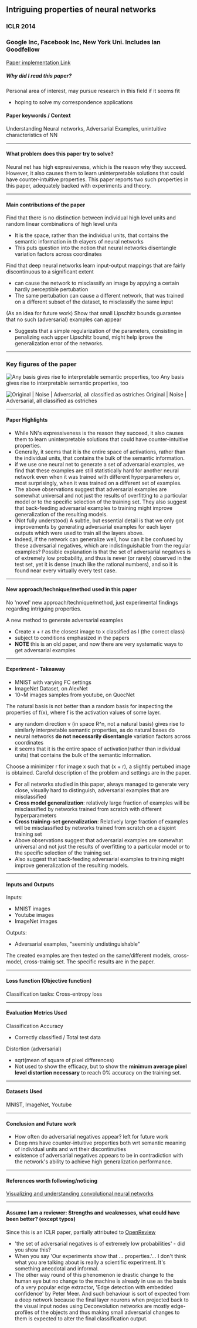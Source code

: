 ## Intriguing properties of neural networks
### ICLR 2014
### Google Inc, Facebook Inc, New York Uni. Includes Ian Goodfellow
[Paper implementation Link](https://github.com/zjhthu/OANet)


##### Why did I read this paper?
Personal area of interest, may pursue research in this field if it seems fit
* hoping to solve my correspondence applications

#### Paper keywords / Context
Understanding Neural networks, Adversarial Examples, unintuitive characteristics of NN

***

#### What problem does this paper try to solve?
Neural net has high expresiveness, which is the reason why they succeed. However, it also causes them to learn uninterpretable solutions that could have counter-intuitive properties. This paper reports two such properties in this paper, adequately backed with experiments and theory.

***

#### Main contributions of the paper
Find that there is no distinction between individual high level units and random linear combinations of high level units
* It is the space, rather than the individual units, that contains the semantic information in th elayers of neural networks
* This puts question into the notion that neural networks disentangle variation factors across coordinates

Find that deep neural networks learn input-output mappings that are fairly discontinuous to a significant extent
* can cause the network to misclassify an image by appying a certain hardly perceptible pertubation
* The same pertubation can cause a different network, that was trained on a different subset of the dataset, to misclassify the same input

(As an idea for future work) Show that small Lipschitz bounds guarantee that no such (adversarial) examples can appear
* Suggests that a simple regularization of the parameters, consisting in penalizing each upper Lipschitz bound, might help iprove the generalization error of the networks.

***

### Key figures of the paper
![Any basis gives rise to interpretable semantic properties, too](../assets/3/3_1.png)
Any basis gives rise to interpretable semantic properties, too

![Original | Noise | Adversarial, all classified as ostriches](../assets/3/3_2.png)
Original | Noise | Adversarial, all classified as ostriches
***

#### Paper Highlights
* While NN's expressiveness is the reason they succeed, it also causes them to learn uninterpretable solutions that could have counter-intuitive properties.
* Generally, it seems that it is the entire space of activations, rather than the individual units, that contains the bulk of the semantic information. 
* if we use one neural net to generate a set of adversarial examples, we find that these examples are still statistically hard for another neural network even when it was trained with different hyperparameters or, most surprisingly, when it was trained on a different set of examples.
* The above observations suggest that adversarial examples are somewhat universal and not just the results of overfitting to a particular model or to the specific selection of the training set. They also suggest that back-feeding adversarial examples to training might improve generalization of the resulting models. 
* (Not fully understood) A subtle, but essential detail is that we only got improvements by generating adversarial examples for each layer outputs which were used to train all the layers above. 
* Indeed, if the network can generalize well, how can it be confused by these adversarial negatives, which are indistinguishable from the regular examples? Possible explanation is that the set of adversarial negatives is of extremely low probability, and thus is never (or rarely) observed in the test set, yet it is dense (much like the rational numbers), and so it is found near every virtually every test case. 

***

#### New approach/technique/method used in this paper 
No 'novel' new approach/technique/method, just experimental findings regarding intriguing properties.

A new method to generate adversarial examples
* Create x + r as the closest image to x classified as l (the correct class)
* subject to conditions emphasized in the papers
* **NOTE** this is an old paper, and now there are very systematic ways to get adversarial examples

***

#### Experiment - Takeaway
* MNIST with varying FC settings
* ImageNet Dataset, on AlexNet
* 10~M images samples from youtube, on QuocNet

The natural basis is not better than a random basis for inspecting the properties of f(x), where f is the activation values of some layer.
* any random direction v (in space R^n, not a natural basis) gives rise to similarly interpretable semantic properties, as do natural bases do
* neural networks **do not necessarily disentangle** variation factors across coordinates
* it seems that it is the entire space of activation(rather than individual units) that contains the bulk of the semantic information.


Choose a minimizer r for image x such that (x + r), a slightly pertubed image is obtained. Careful description of the problem and settings are in the paper.
* For all networks studied in this paper, always managed to generate very close, visually hard to distinguish, adversarial examples that are misclassified
* **Cross model generalization**: relatively large fraction of examples will be misclassified by networks trained from scratch with different hyperparameters
* **Cross training-set generalization**: Relatively large fraction of examples will be misclassified by networks trained from scratch on a disjoint training set
* Above observations suggest that adversarial examples are somewhat universal and not just the results of overfitting to a particular model or to the specific selection of the training set.
* Also suggest that back-feeding adversarial examples to training might improve generalization of the resulting models.

***

#### Inputs and Outputs 
Inputs:
* MNIST images
* Youtube images
* ImageNet images

Outputs:
* Adversarial examples, "seeminly undistinguishable"

The created examples are then tested on the same/different models, cross-model, cross-trainig set. The specific results are in the paper.

***

#### Loss function (Objective function)
Classification tasks: Cross-entropy loss

***

#### Evaluation Metrics Used
Classification Accuracy
* Correctly classified / Total test data

Distortion (adversarial)
* sqrt(mean of square of pixel differences)
* Not used to show the efficacy, but to show the **minimum average pixel level distortion necessary** to reach 0% accuracy on the training set.


***

#### Datasets Used
MNIST, ImageNet, Youtube

***

#### Conclusion and Future work
* How often do adversarial negatives appear? left for future work
* Deep nns have counter-intuitive properties both wrt semantic meaning of individual units and wrt their discontinuities
* existence of adversarial negatives appears to be in contradiction with the network's ability to achieve high generalization performance.

***

#### References worth following/noticing
[Visualizing and understanding convolutional neural networks](https://arxiv.org/abs/1311.2901)


***

#### Assume I am a reviewer: Strengths and weaknesses, what could have been better? (except typos)
Since this is an ICLR paper, partially attributed to [OpenReview](https://openreview.net/forum?id=kklr_MTHMRQjG)
* 'the set of adversarial negatives is of extremely low probabilities' - did you show this?  
* When you say 'Our experiments show that ... properties.'...  I don't think what you are talking about is really a scientific experiment.  It's something anecdotal and informal.
* The other way round of this phenomenon ie drastic change to the human eye but no change to the machine is already in use as the basis of a very popular edge extractor, 'Edge detection with embedded confidence' by Peter Meer. And such behaviour is sort of expected from a deep network because the final layer neurons when projected back to the visual input nodes using Deconvolution networks are mostly edge-profiles of the objects and thus making small adversarial changes to them is expected to alter the final classification output. 
